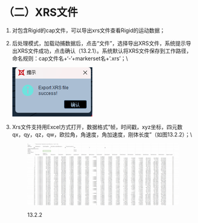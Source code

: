 # （二）XRS文件

1. 对包含Rigid的cap文件，可以导出xrs文件查看Rigid的运动数据；
2.  后处理模式，加载动捕数据后，点击“文件”，选择导出XRS文件，系统提示导出XRS文件成功，点击确认（13.2.1）。系统默认将XRS文件保存到工作路径，命名规则：cap文件名+‘-’+markerset名+’.xrs’；\


    ![13.2.1](<../.gitbook/assets/2 (1).png>)
3.  Xrs文件支持用Excel方式打开，数据格式”帧，时间戳，xyz坐标，四元数qx，qy，qz，qw，欧拉角，角速度，角加速度，刚体长度”（如图13.2.2）；\


    <figure><img src="../.gitbook/assets/企业微信截图_17272478074371.png" alt=""><figcaption><p>13.2.2</p></figcaption></figure>
